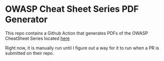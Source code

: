 # OWASP Cheat Sheet Series PDF Generator

This repo contains a Github Action that generates PDFs of the OWASP CheatSheet Series located [here](https://github.com/OWASP/CheatSheetSeries)

Right now, it is manually run until I figure out a way for it to run when a PR is submitted on their repo.

